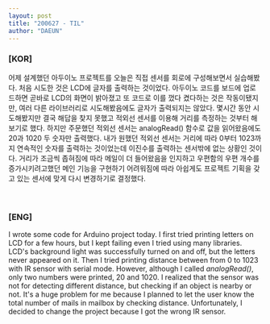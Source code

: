 ```yaml
---
layout: post
title: "200627 - TIL"
author: "DAEUN"
---
```


### [KOR]
어제 설계했던 아두이노 프로젝트를 오늘은 직접 센서를 회로에 구성해보면서 실습해봤다. 처음 시도한 것은 LCD에 글자를 출력하는 것이었다. 아두이노 코드를 보드에 업로드하면 곧바로 LCD의 화면이 밝아졌고 또 코드로 이를 껐다 켰다하는 것은 작동이됐지만, 여러 다른 라이브러리로 시도해봤음에도 글자가 출력되지는 않았다. 몇시간 동안 시도해봤지만 결국 해답을 찾지 못했고 적외선 센서를 이용해 거리를 측정하는 것부터 해보기로 했다. 하지만 주문했던 적외선 센서는 analogRead() 함수로 값을 읽어왔음에도 20과 1020 두 숫자만 출력했다. 내가 원했던 적외선 센서는 거리에 따라 0부터 1023까지 연속적인 숫자를 출력하는 것이었는데 이진수를 출력하는 센서밖에 없는 상황인 것이다. 거리가 조금씩 좁혀짐에 따라 메일이 더 들어왔음을 인지하고 우편함의 우편 개수를 증가시키려고했던 메인 기능을 구현하기 어려워짐에 따라 아쉽게도 프로젝트 기획을 갖고 있는 센서에 맞게 다시 변경하기로 결정했다.
<br><br><br>
### [ENG]
I wrote some code for Arduino project today. I first tried printing letters on LCD for a few hours, but I kept failing even I tried using many libraries. LCD's background light was successfully turned on and off, but the letters never appeared on it. Then I tried printing distance between from 0 to 1023 with IR sensor with serial mode. However, although I called _analogRead()_, only two numbers were printed, 20 and 1020. I realized that the sensor was not for detecting different distance, but checking if an object is nearby or not. It's a huge problem for me because I planned to let the user know the total number of mails in mailbox by checking distance. Unfortunately, I decided to change the project because I got the wrong IR sensor.